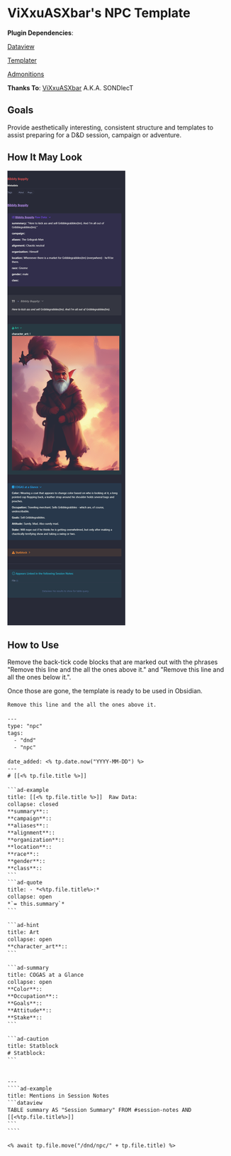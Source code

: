 # ViXxuASXbar's NPC Template

**Plugin Dependencies**: 

[Dataview](https://github.com/blacksmithgu/obsidian-dataview)

[Templater](https://github.com/SilentVoid13/Templater)

[Admonitions](https://github.com/valentine195/obsidian-admonition)

**Thanks To**: [ViXxuASXbar](https://github.com/SONDLecT/obsidian-dm-templates) A.K.A. SONDlecT


## Goals
Provide aesthetically interesting, consistent structure and templates to assist preparing for a D&D session, campaign or adventure.


## How It May Look

![](../Z_Images/SONDLecT_NPC.png)



## How to Use
Remove the back-tick code blocks that are marked out with the phrases "Remove this line and the all the ones above it." and "Remove this line and all the ones below it.". 

Once those are gone, the template is ready to be used in Obsidian. 


`````
Remove this line and the all the ones above it.

---
type: "npc"
tags:
  - "dnd"
  - "npc"

date_added: <% tp.date.now("YYYY-MM-DD") %>
---
# [[<% tp.file.title %>]]

```ad-example
title: [[<% tp.file.title %>]]  Raw Data:
collapse: closed
**summary**:: 
**campaign**:: 
**aliases**:: 
**alignment**::
**organization**::
**location**::
**race**::
**gender**::
**class**::
```
```ad-quote
title: - *<%tp.file.title%>:*
collapse: open
*`= this.summary`*
```

```ad-hint
title: Art
collapse: open
**character_art**:: 
```

```ad-summary
title: COGAS at a Glance
collapse: open
**Color**:: 
**Occupation**::
**Goals**::
**Attitude**::
**Stake**::
```

```ad-caution
title: Statblock
# Statblock:
```


---
````ad-example
title: Mentions in Session Notes
```dataview
TABLE summary AS "Session Summary" FROM #session-notes AND [[<%tp.file.title%>]]
```
````

<% await tp.file.move("/dnd/npc/" + tp.file.title) %>

`````
